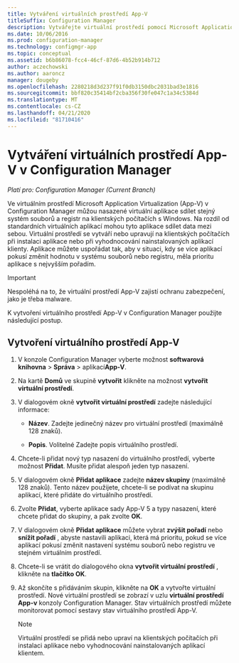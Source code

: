 ```yaml
---
title: Vytváření virtuálních prostředí App-V
titleSuffix: Configuration Manager
description: Vytvářejte virtuální prostředí pomocí Microsoft Application Virtualization, aby aplikace mohly vzájemně sdílet data.
ms.date: 10/06/2016
ms.prod: configuration-manager
ms.technology: configmgr-app
ms.topic: conceptual
ms.assetid: b6b86078-fcc4-46cf-87d6-4b52b914b712
author: aczechowski
ms.author: aaroncz
manager: dougeby
ms.openlocfilehash: 2280218d3d237f91f0db3150dbc2031bad3e1816
ms.sourcegitcommit: bbf820c35414bf2cba356f30fe047c1a34c5384d
ms.translationtype: MT
ms.contentlocale: cs-CZ
ms.lasthandoff: 04/21/2020
ms.locfileid: "81710416"
---
```

# <a name="create-app-v-virtual-environments-in-configuration-manager"></a>Vytváření virtuálních prostředí App-V v Configuration Manager

*Platí pro: Configuration Manager (Current Branch)*

Ve virtuálním prostředí Microsoft Application Virtualization (App-V) v Configuration Manager můžou nasazené virtuální aplikace sdílet stejný systém souborů a registr na klientských počítačích s Windows. Na rozdíl od standardních virtuálních aplikací mohou tyto aplikace sdílet data mezi sebou. Virtuální prostředí se vytváří nebo upravují na klientských počítačích při instalaci aplikace nebo při vyhodnocování nainstalovaných aplikací klienty. Aplikace můžete uspořádat tak, aby v situaci, kdy se více aplikací pokusí změnit hodnotu v systému souborů nebo registru, měla prioritu aplikace s nejvyšším pořadím.  

> [!IMPORTANT]  
>  Nespoléhá na to, že virtuální prostředí App-V zajistí ochranu zabezpečení, jako je třeba malware.  

 K vytvoření virtuálního prostředí App-V v Configuration Manager použijte následující postup.  

## <a name="create-an-app-v-virtual-environment"></a>Vytvoření virtuálního prostředí App-V  

1.  V konzole Configuration Manager vyberte možnost **softwarová knihovna** > **Správa** > aplikací**App-V**.  

3.  Na kartě **Domů** ve skupině **vytvořit** klikněte na možnost **vytvořit virtuální prostředí**.  

4.  V dialogovém okně **vytvořit virtuální prostředí** zadejte následující informace:  

    -   **Název**.  Zadejte jedinečný název pro virtuální prostředí (maximálně 128 znaků).  

    -   **Popis**. Volitelné Zadejte popis virtuálního prostředí.  

5.  Chcete-li přidat nový typ nasazení do virtuálního prostředí, vyberte možnost **Přidat**. Musíte přidat alespoň jeden typ nasazení.  

6.  V dialogovém okně **Přidat aplikace** zadejte **název skupiny** (maximálně 128 znaků). Tento název použijete, chcete-li se podívat na skupinu aplikací, které přidáte do virtuálního prostředí.  

7.  Zvolte **Přidat**, vyberte aplikace sady App-V 5 a typy nasazení, které chcete přidat do skupiny, a pak zvolte **OK**.  

8.  V dialogovém okně **Přidat aplikace** můžete vybrat **zvýšit pořadí** nebo **snížit pořadí** , abyste nastavili aplikaci, která má prioritu, pokud se více aplikací pokusí změnit nastavení systému souborů nebo registru ve stejném virtuálním prostředí.  

9. Chcete-li se vrátit do dialogového okna **vytvořit virtuální prostředí** , klikněte na **tlačítko OK**.  

10. Až skončíte s přidáváním skupin, klikněte na **OK** a vytvořte virtuální prostředí. Nové virtuální prostředí se zobrazí v uzlu **virtuální prostředí App-v** konzoly Configuration Manager. Stav virtuálních prostředí můžete monitorovat pomocí sestavy stav virtuálního prostředí App-V.  

    > [!NOTE]  
    >  Virtuální prostředí se přidá nebo upraví na klientských počítačích při instalaci aplikace nebo vyhodnocování nainstalovaných aplikací klientem.  
